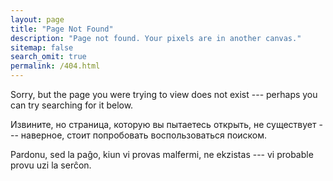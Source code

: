 ```yaml
---
layout: page
title: "Page Not Found"
description: "Page not found. Your pixels are in another canvas."
sitemap: false
search_omit: true
permalink: /404.html
---  
```


Sorry, but the page you were trying to view does not exist --- perhaps you can try searching for it below.

Извините, но страница, которую вы пытаетесь открыть, не существует --- наверное, стоит попробовать воспользоваться поиском.

Pardonu, sed la paĝo, kiun vi provas malfermi, ne ekzistas --- vi probable provu uzi la serĉon.

<script type="text/javascript">
  var GOOG_FIXURL_LANG = 'en';
  var GOOG_FIXURL_SITE = '{{ site.url }}'
</script>
<script type="text/javascript"
  src="//linkhelp.clients.google.com/tbproxy/lh/wm/fixurl.js">
</script>